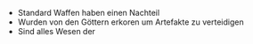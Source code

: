 - Standard Waffen haben einen Nachteil
- Wurden von den Göttern erkoren um Artefakte zu verteidigen
- Sind alles Wesen der